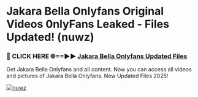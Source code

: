 # Jakara Bella Onlyfans Original Videos 0nlyFans Leaked - Files Updated! (nuwz)

<h3>🔴 CLICK HERE 🌐==►► <a href="https://tinyurl.com/x26r9saj" rel="nofollow">Jakara Bella Onlyfans Updated Files</a></h3>

Get Jakara Bella Onlyfans and all content. Now you can access all videos and pictures of Jakara Bella Onlyfans. New Updated Files 2025!

[![nuwz](https://i.imgur.com/LkgZPqh.gif)](https://tinyurl.com/x26r9saj)
